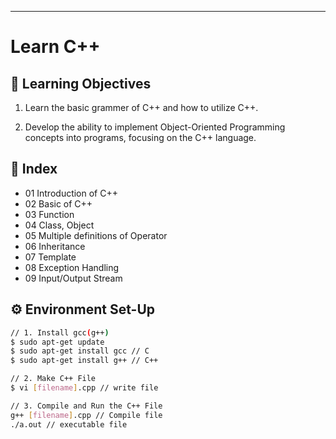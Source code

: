- - -
# Learn C++
## 🎯 Learning Objectives
1. Learn the basic grammer of C++ and how to utilize C++.

2. Develop the ability to implement Object-Oriented Programming concepts into programs, focusing on the C++ language. 

## 📝 Index
- 01 Introduction of C++
- 02 Basic of C++
- 03 Function
- 04 Class, Object
- 05 Multiple definitions of Operator
- 06 Inheritance
- 07 Template
- 08 Exception Handling
- 09 Input/Output Stream

## ⚙️ Environment Set-Up
```bash
// 1. Install gcc(g++)
$ sudo apt-get update 
$ sudo apt-get install gcc // C 
$ sudo apt-get install g++ // C++ 

// 2. Make C++ File
$ vi [filename].cpp // write file

// 3. Compile and Run the C++ File
g++ [filename].cpp // Compile file
./a.out // executable file
```